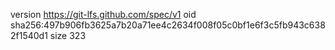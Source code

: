 version https://git-lfs.github.com/spec/v1
oid sha256:497b906fb3625a7b20a71ee4c2634f008f05c0bf1e6f3c5fb943c6382f1540d1
size 323
